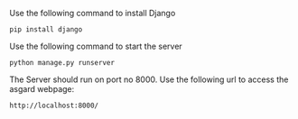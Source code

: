 Use the following command to install Django

```
pip install django
```

Use the following command to start the server

```
python manage.py runserver
```
The Server should run on port no 8000. Use the following url to access the asgard webpage:
```
http://localhost:8000/
```
